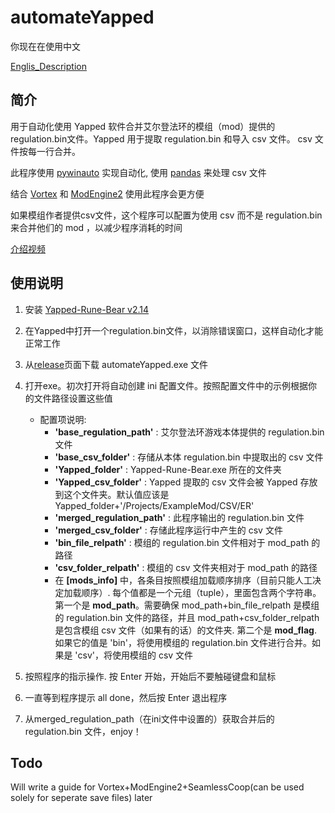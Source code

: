 # automateYapped

你现在在使用中文

[Englis_Description](README.md)

## **简介**

用于自动化使用 Yapped 软件合并艾尔登法环的模组（mod）提供的regulation.bin文件。Yapped 用于提取 regulation.bin 和导入 csv 文件。 csv 文件按每一行合并。

此程序使用 [pywinauto](https://github.com/pywinauto/pywinauto) 实现自动化, 使用 [pandas](https://github.com/pandas-dev/pandas/) 来处理 csv 文件

结合 [Vortex](https://www.nexusmods.com/about/vortex/) 和 [ModEngine2](https://github.com/soulsmods/ModEngine2/releases) 使用此程序会更方便

如果模组作者提供csv文件，这个程序可以配置为使用 csv 而不是 regulation.bin 来合并他们的 mod ，以减少程序消耗的时间

[介绍视频](https://www.bilibili.com/video/BV1NY4y1577a/)

## **使用说明**

1. 安装 [Yapped-Rune-Bear v2.14](https://github.com/vawser/Yapped-Rune-Bear/releases/tag/2.14)
2. 在Yapped中打开一个regulation.bin文件，以消除错误窗口，这样自动化才能正常工作
3. 从[release](https://github.com/SkpC9/automateYapped/releases)页面下载 automateYapped.exe 文件
4. 打开exe。初次打开将自动创建 ini 配置文件。按照配置文件中的示例根据你的文件路径设置这些值

    * 配置项说明:
        * **'base_regulation_path'** : 艾尔登法环游戏本体提供的 regulation.bin 文件
        * **'base_csv_folder'** : 存储从本体 regulation.bin 中提取出的 csv 文件
        * **'Yapped_folder'** : Yapped-Rune-Bear.exe 所在的文件夹
        * **'Yapped_csv_folder'** : Yapped 提取的 csv 文件会被 Yapped 存放到这个文件夹。默认值应该是 Yapped_folder+'/Projects/ExampleMod/CSV/ER'
        * **'merged_regulation_path'** : 此程序输出的 regulation.bin 文件
        * **'merged_csv_folder'** : 存储此程序运行中产生的 csv 文件
        * **'bin_file_relpath'** : 模组的 regulation.bin 文件相对于 mod_path 的路径
        * **'csv_folder_relpath'** : 模组的 csv 文件夹相对于 mod_path 的路径
        * 在 **[mods_info]** 中，各条目按照模组加载顺序排序（目前只能人工决定加载顺序）. 每个值都是一个元组（tuple），里面包含两个字符串。第一个是 **mod_path**。需要确保 mod_path+bin_file_relpath 是模组的 regulation.bin 文件的路径，并且  mod_path+csv_folder_relpath 是包含模组 csv 文件（如果有的话）的文件夹. 第二个是 **mod_flag**. 如果它的值是 'bin'，将使用模组的 regulation.bin 文件进行合并。如果是 'csv'，将使用模组的 csv 文件

5. 按照程序的指示操作. 按 Enter 开始，开始后不要触碰键盘和鼠标
6. 一直等到程序提示 all done，然后按 Enter 退出程序
7. 从merged_regulation_path（在ini文件中设置的）获取合并后的 regulation.bin 文件，enjoy！

## Todo

Will write a guide for Vortex+ModEngine2+SeamlessCoop(can be used solely for seperate save files) later
